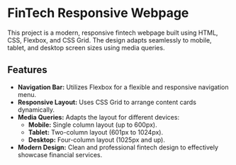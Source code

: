 # FinTech Responsive Webpage

This project is a modern, responsive fintech webpage built using HTML, CSS, Flexbox, and CSS Grid. The design adapts seamlessly to mobile, tablet, and desktop screen sizes using media queries.

## Features

- **Navigation Bar:** Utilizes Flexbox for a flexible and responsive navigation menu.
- **Responsive Layout:** Uses CSS Grid to arrange content cards dynamically.
- **Media Queries:** Adapts the layout for different devices:
  - **Mobile:** Single column layout (up to 600px).
  - **Tablet:** Two-column layout (601px to 1024px).
  - **Desktop:** Four-column layout (1025px and up).
- **Modern Design:** Clean and professional fintech design to effectively showcase financial services.


